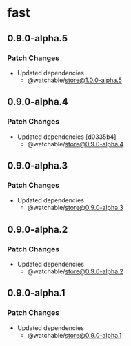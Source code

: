 # fast

## 0.9.0-alpha.5

### Patch Changes

- Updated dependencies
  - @watchable/store@1.0.0-alpha.5

## 0.9.0-alpha.4

### Patch Changes

- Updated dependencies [d0335b4]
  - @watchable/store@0.9.0-alpha.4

## 0.9.0-alpha.3

### Patch Changes

- Updated dependencies
  - @watchable/store@0.9.0-alpha.3

## 0.9.0-alpha.2

### Patch Changes

- Updated dependencies
  - @watchable/store@0.9.0-alpha.2

## 0.9.0-alpha.1

### Patch Changes

- Updated dependencies
  - @watchable/store@0.9.0-alpha.1

